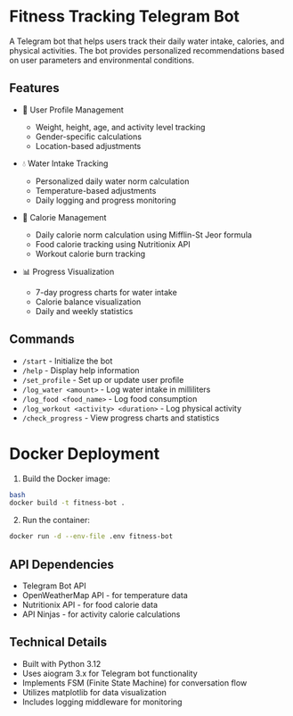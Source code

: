 # Fitness Tracking Telegram Bot

A Telegram bot that helps users track their daily water intake, calories, and physical activities. The bot provides personalized recommendations based on user parameters and environmental conditions.

## Features

- 👤 User Profile Management
  - Weight, height, age, and activity level tracking
  - Gender-specific calculations
  - Location-based adjustments

- 💧 Water Intake Tracking
  - Personalized daily water norm calculation
  - Temperature-based adjustments
  - Daily logging and progress monitoring

- 🍎 Calorie Management
  - Daily calorie norm calculation using Mifflin-St Jeor formula
  - Food calorie tracking using Nutritionix API
  - Workout calorie burn tracking

- 📊 Progress Visualization
  - 7-day progress charts for water intake
  - Calorie balance visualization
  - Daily and weekly statistics

## Commands

- `/start` - Initialize the bot
- `/help` - Display help information
- `/set_profile` - Set up or update user profile
- `/log_water <amount>` - Log water intake in milliliters
- `/log_food <food_name>` - Log food consumption
- `/log_workout <activity> <duration>` - Log physical activity
- `/check_progress` - View progress charts and statistics

# Docker Deployment

1. Build the Docker image:
```bash
bash
docker build -t fitness-bot .
```
2. Run the container:
```bash
docker run -d --env-file .env fitness-bot
```

## API Dependencies

- Telegram Bot API
- OpenWeatherMap API - for temperature data
- Nutritionix API - for food calorie data
- API Ninjas - for activity calorie calculations

## Technical Details

- Built with Python 3.12
- Uses aiogram 3.x for Telegram bot functionality
- Implements FSM (Finite State Machine) for conversation flow
- Utilizes matplotlib for data visualization
- Includes logging middleware for monitoring